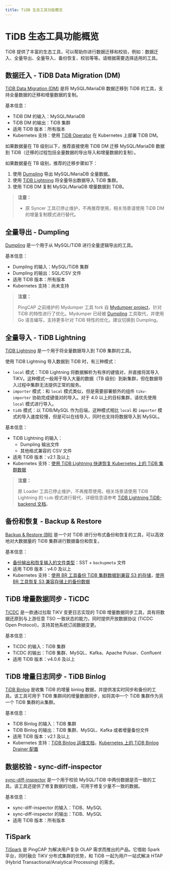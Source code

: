 ```yaml
---
title: TiDB 生态工具功能概览
---
```


# TiDB 生态工具功能概览

TiDB 提供了丰富的生态工具，可以帮助你进行数据迁移和校验，例如：数据迁入、全量导出、全量导入、备份恢复、校验等等。请根据需要选择适用的工具。

## 数据迁入 - TiDB Data Migration (DM)

[TiDB Data Migration (DM)](https://docs.pingcap.com/zh/tidb-data-migration/stable/overview) 是将 MySQL/MariaDB 数据迁移到 TiDB 的工具，支持全量数据的迁移和增量数据的复制。

基本信息：

- TiDB DM 的输入：MySQL/MariaDB
- TiDB DM 的输出：TiDB 集群
- 适用 TiDB 版本：所有版本
- Kubernetes 支持：使用 [TiDB Operator](https://docs.pingcap.com/zh/tidb-in-kubernetes/dev/deploy-tidb-dm) 在 Kubernetes 上部署 TiDB DM。

如果数据量在 TB 级别以下，推荐直接使用 TiDB DM 迁移 MySQL/MariaDB 数据到 TiDB（迁移的过程包括全量数据的导出导入和增量数据的复制）。

如果数据量在 TB 级别，推荐的迁移步骤如下：

1. 使用 [Dumpling](/dumpling-overview.md) 导出 MySQL/MariaDB 全量数据。
2. 使用 [TiDB Lightning](/tidb-lightning/tidb-lightning-overview.md) 将全量导出数据导入 TiDB 集群。
3. 使用 TiDB DM 复制 MySQL/MariaDB 增量数据到 TiDB。

> **注意：**
>
> - 原 Syncer 工具已停止维护，不再推荐使用，相关场景请使用 TiDB DM 的增量复制模式进行替代。

## 全量导出 - Dumpling

[Dumpling](/dumpling-overview.md) 是一个用于从 MySQL/TiDB 进行全量逻辑导出的工具。

基本信息：

- Dumpling 的输入：MySQL/TiDB 集群
- Dumpling 的输出：SQL/CSV 文件
- 适用 TiDB 版本：所有版本
- Kubernetes 支持：尚未支持

> **注意：**
>
> PingCAP 之前维护的 Mydumper 工具 fork 自 [Mydumper project](https://github.com/maxbube/mydumper)，针对 TiDB 的特性进行了优化。Mydumper 已经被 [Dumpling](/dumpling-overview.md) 工具取代，并使用 Go 语言编写，支持更多针对 TiDB 特性的优化。建议切换到 Dumpling。

## 全量导入 - TiDB Lightning

[TiDB Lightning](/tidb-lightning/tidb-lightning-overview.md) 是一个用于将全量数据导入到 TiDB 集群的工具。

使用 TiDB Lightning 导入数据到 TiDB 时，有三种模式：

- `local` 模式：TiDB Lightning 将数据解析为有序的键值对，并直接将其导入 TiKV。这种模式一般用于导入大量的数据（TB 级别）到新集群，但在数据导入过程中集群无法提供正常的服务。
- `importer` 模式：和 `local` 模式类似，但是需要部署额外的组件 `tikv-importer` 协助完成键值对的导入。对于 4.0 以上的目标集群，请优先使用 `local` 模式进行导入。
- `tidb` 模式：以 TiDB/MySQL 作为后端，这种模式相比 `local` 和 `importer` 模式的导入速度较慢，但是可以在线导入，同时也支持将数据导入到 MySQL。

基本信息：

- TiDB Lightning 的输入：
    - Dumpling 输出文件
    - 其他格式兼容的 CSV 文件
- 适用 TiDB 版本：v2.1 及以上
- Kubernetes 支持：[使用 TiDB Lightning 快速恢复 Kubernetes 上的 TiDB 集群数据](https://docs.pingcap.com/zh/tidb-in-kubernetes/v1.1/restore-data-using-tidb-lightning)

> **注意：**
>
> 原 Loader 工具已停止维护，不再推荐使用。相关场景请使用 TiDB Lightning 的 `tidb` 模式进行替代，详细信息请参考 [TiDB Lightning TiDB-backend 文档](/tidb-lightning/tidb-lightning-backends.md#从-loader-迁移到-tidb-lightning-tidb-backend)。

## 备份和恢复 - Backup & Restore

[Backup & Restore (BR)](/br/backup-and-restore-tool.md) 是一个对 TiDB 进行分布式备份和恢复的工具，可以高效地对大数据量的 TiDB 集群进行数据备份和恢复。

基本信息：

- [备份输出和恢复输入的文件类型](/br/backup-and-restore-tool.md#备份文件类型)：SST + `backupmeta` 文件
- 适用 TiDB 版本：v4.0 及以上
- Kubernetes 支持：[使用 BR 工具备份 TiDB 集群数据到兼容 S3 的存储](https://docs.pingcap.com/zh/tidb-in-kubernetes/stable/backup-to-aws-s3-using-br)，[使用 BR 工具恢复 S3 兼容存储上的备份数据](https://docs.pingcap.com/zh/tidb-in-kubernetes/stable/restore-from-aws-s3-using-br)

## TiDB 增量数据同步 - TiCDC

[TiCDC](/ticdc/ticdc-overview.md) 是一款通过拉取 TiKV 变更日志实现的 TiDB 增量数据同步工具，具有将数据还原到与上游任意 TSO 一致状态的能力，同时提供开放数据协议 (TiCDC Open Protocol)，支持其他系统订阅数据变更。

基本信息：

- TiCDC 的输入：TiDB 集群
- TiCDC 的输出：TiDB 集群、MySQL、Kafka、Apache Pulsar、Confluent
- 适用 TiDB 版本：v4.0.6 及以上

## TiDB 增量日志同步 - TiDB Binlog

[TiDB Binlog](/tidb-binlog/tidb-binlog-overview.md) 是收集 TiDB 的增量 binlog 数据，并提供准实时同步和备份的工具。该工具可用于 TiDB 集群间的增量数据同步，如将其中一个 TiDB 集群作为另一个 TiDB 集群的从集群。

基本信息：

- TiDB Binlog 的输入：TiDB 集群
- TiDB Binlog 的输出：TiDB 集群、MySQL、Kafka 或者增量备份文件
- 适用 TiDB 版本：v2.1 及以上
- Kubernetes 支持：[TiDB Binlog 运维文档](https://docs.pingcap.com/zh/tidb-in-kubernetes/v1.1/deploy-tidb-binlog)，[Kubernetes 上的 TiDB Binlog Drainer 配置](https://docs.pingcap.com/zh/tidb-in-kubernetes/v1.1/configure-tidb-binlog-drainer)

## 数据校验 - sync-diff-inspector

[sync-diff-inspector](/sync-diff-inspector/sync-diff-inspector-overview.md) 是一个用于校验 MySQL/TiDB 中两份数据是否一致的工具。该工具还提供了修复数据的功能，可用于修复少量不一致的数据。

基本信息：

- sync-diff-inspector 的输入：TiDB、MySQL
- sync-diff-inspector 的输出：TiDB、MySQL
- 适用 TiDB 版本：所有版本

## TiSpark

[TiSpark](/tispark-overview.md) 是 PingCAP 为解决用户复杂 OLAP 需求而推出的产品。它借助 Spark 平台，同时融合 TiKV 分布式集群的优势，和 TiDB 一起为用户一站式解决 HTAP (Hybrid Transactional/Analytical Processing) 的需求。
